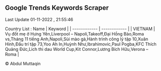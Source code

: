 

## Google Trends Keywords Scraper 
 
Last Update 01-11-2022 , 21:55:46

Country List :
 Name  | Keyword |
| ------------- | ------------- |
| VIETNAM | Vụ đốt mẹ ở Hưng Yên,Liverpool – Napoli,Takeoff,Đại Hồng Bào,Roma vs,Tháng 11 tiếng Anh,Napoli,Sùi mào gà,Hành trình công lý tập 10,Xuân Hinh,Đấu trí tập 73,Yoo Ah In,Huỳnh Như,Ibrahimovic,Paul Pogba,KFC Thích Quảng Đức,Lich thi dau World Cup,Kit Connor,Lương Bích Hữu,Verona – Roma |



© Abdul Muttaqin 
